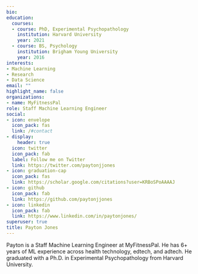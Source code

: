 ```yaml
---
bio: 
education:
  courses:
  - course: PhD, Experimental Psychopathology
    institution: Harvard University
    year: 2021
  - course: BS, Psychology
    institution: Brigham Young University
    year: 2016
interests:
- Machine Learning
- Research
- Data Science
email: ""
highlight_name: false
organizations:
- name: MyFitnessPal
role: Staff Machine Learning Engineer
social:
- icon: envelope
  icon_pack: fas
  link: /#contact
- display:
    header: true
  icon: twitter
  icon_pack: fab
  label: Follow me on Twitter
  link: https://twitter.com/paytonjjones
- icon: graduation-cap
  icon_pack: fas
  link: https://scholar.google.com/citations?user=KRBoSPoAAAAJ
- icon: github
  icon_pack: fab
  link: https://github.com/paytonjjones
- icon: linkedin
  icon_pack: fab
  link: https://www.linkedin.com/in/paytonjones/
superuser: true
title: Payton Jones
---
```


Payton is a Staff Machine Learning Engineer at MyFitnessPal. He has 6+ years of ML experience across health technology, edtech, and adtech. He graduated with a Ph.D. in Experimental Psychopathology from Harvard University. 
